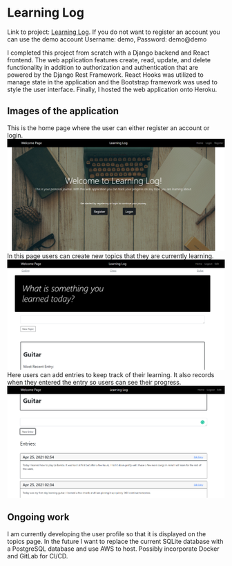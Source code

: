 # Learning Log
Link to project: [Learning Log](https://learning-log-project2021.herokuapp.com/).
If you do not want to register an account you can use the demo account Username: demo, Password: demo@demo

I completed this project from scratch with a Django backend and React frontend. The web application features create, read, update, and delete functionality in addition to authorization and authentication that are powered by the Django Rest Framework. React Hooks was utilized to manage state in the application and the Bootstrap framework was used to style the user interface. Finally, I hosted the web application onto Heroku.

## Images of the application
This is the home page where the user can either register an account or login.
![Home Page](/images/image_index.PNG)
In this page users can create new topics that they are currently learning.
    ![Topics](/images/image_topics.PNG)
    Here users can add entries to keep track of their learning. It also records when they entered the entry so users can see their progress.
    ![Entries](/images/image_entries.PNG)

## Ongoing work
I am currently developing the user profile so that it is displayed on the topics page. In the future I want to replace the current SQLite database with a PostgreSQL database and use AWS to host. Possibly incorporate Docker and GitLab for CI/CD.